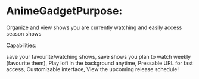 # AnimeGadgetPurpose:

Organize and view shows you are currently watching and easily access season shows

Capabilities:

save your favourite/watching shows,
save shows you plan to watch weekly (favourite them),
Play lofi in the background anytime,
Pressable URL for fast access,
Customizable interface,
View the upcoming release schedule!

